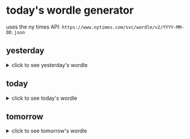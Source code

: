 # today's wordle generator

uses the ny times API: `https://www.nytimes.com/svc/wordle/v2/YYYY-MM-DD.json`

## yesterday

<details>
    <summary>click to see yesterday's wordle</summary>

    forty

</details>

## today

<details>
    <summary>click to see today's wordle</summary>

    urban

</details>

## tomorrow

<details>
    <summary>click to see tomorrow's wordle</summary>

    state

</details>
